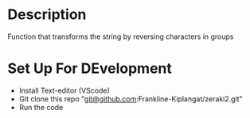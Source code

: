 # Description
 Function that transforms the string by reversing characters in groups

# Set Up For DEvelopment
* Install Text-editor (VScode)
* Git clone this repo "git@github.com:Frankline-Kiplangat/zeraki2.git"
* Run the code 